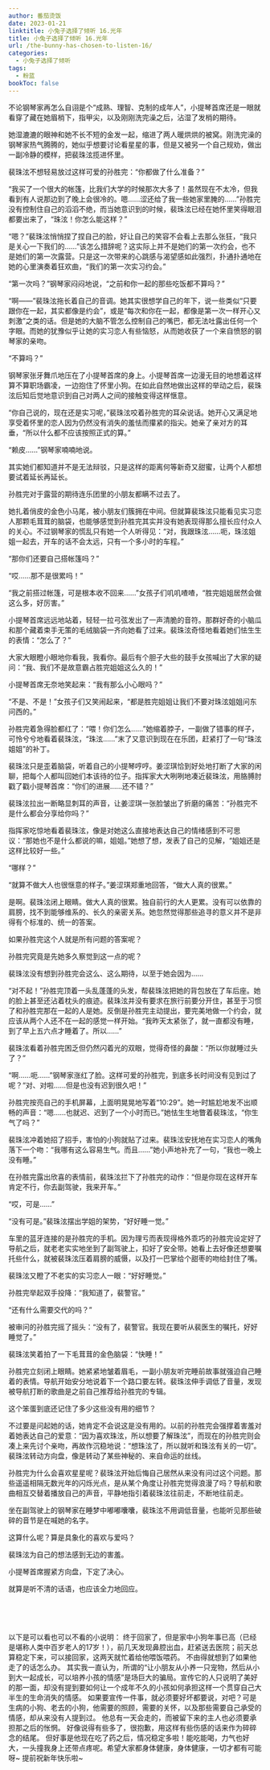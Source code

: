 ```yaml
---
author: 番茄烫饭
date: 2023-01-21
linktitle: 小兔子选择了倾听 16.光年
title: 小兔子选择了倾听 16.光年
url: /the-bunny-has-chosen-to-listen-16/
categories:
  - 小兔子选择了倾听
tags:
  - 粉蓝
bookToc: false
---
```


不论钢琴家再怎么自诩是个“成熟、理智、克制的成年人”，小提琴首席还是一眼就看穿了藏在她眉梢下，指甲尖，以及刚刚洗完澡之后，沾湿了发梢的期待。

<!--more-->

她湿漉漉的眼神和她不长不短的金发一起，缩进了两人暖烘烘的被窝。刚洗完澡的钢琴家热气腾腾的，她似乎想要讨论看星星的事，但是又被另一个自己规劝，做出一副冷静的模样，把裴珠泫揽进怀里。

裴珠泫不想轻易放过这样可爱的孙胜完：“你都做了什么准备？”

“我买了一个很大的帐篷，比我们大学的时候那次大多了！虽然现在不太冷，但我看到有人说那边到了晚上会很冷的。嗯……涩还给了我一些她家里腌的……”孙胜完没有控制住自己的滔滔不绝，而当她意识到的时候，裴珠泫已经在她怀里笑得眼泪都要出来了，“珠泫！你怎么能这样？”

“嗯？”裴珠泫悄悄捏了捏自己的脸，好让自己的笑容不会看上去那么张狂，“我只是关心一下我们的……”该怎么措辞呢？这实际上并不是她们的第一次约会，也不是她们的第一次露营。只是这一次带来的心跳感与渴望感如此强烈，扑通扑通地在她的心里演奏着狂欢曲，“我们的第一次实习约会。”

“第一次吗？”钢琴家闷闷地说，“之前和你一起的那些吃饭都不算吗？”

“啊——”裴珠泫拖长着自己的音调。她其实很想学自己的年下，说一些类似“只要跟你在一起，其实都像是约会”，或是“每次和你在一起，都像是第一次一样开心又刺激”之类的话。但是她的大脑不管怎么控制自己的嘴巴，都无法吐露出任何一个字眼。而她的犹豫似乎让她的实习恋人有些恼怒，从而她收获了一个来自愤怒的钢琴家的亲吻。

“不算吗？”

钢琴家张牙舞爪地压在了小提琴首席的身上。小提琴首席一边漫无目的地想着这样算不算职场霸凌，一边抱住了怀里小狗。在如此自然地做出这样的举动之后，裴珠泫后知后觉地意识到自己对两人之间的接触变得这样惬意。

“你自己说的，现在还是实习呢，”裴珠泫咬着孙胜完的耳朵说话。她开心又满足地享受着怀里的恋人因为仍然没有消失的羞怯而攥紧的指尖。她亲了亲对方的耳垂，“所以什么都不应该按照正式的算。”

“赖皮……”钢琴家喃喃地说。

其实她们都知道并不是无法辩驳，只是这样的距离何等新奇又甜蜜，让两个人都想要试着延长再延长。
 


孙胜完对于露营的期待连乐团里的小朋友都瞒不过去了。

她扎着俏皮的金色小马尾，被小朋友们簇拥在中间。但就算裴珠泫只能看见实习恋人那颗毛茸茸的脑袋，也能够感觉到孙胜完其实并没有她表现得那么擅长应付众人的关心。不过钢琴家的慌乱只有她一个人听得见：“对，我跟珠泫……呃，珠泫姐姐一起去，开车的话不会太远，只有一个多小时的车程。”

“那你们还要自己搭帐篷吗？”

“哎……那不是很累吗！”

“我之前搭过帐篷，可是根本收不回来……”女孩子们叽叽喳喳，“胜完姐姐居然会做这么多，好厉害。”

小提琴首席远远地站着，轻轻一拉弓弦发出了一声清脆的音符。那群好奇的小脑瓜和那个藏着束手无策的毛绒脑袋一齐向她看了过来。裴珠泫奇怪地看着她们怯生生的表情：“怎么了？”

大家大眼瞪小眼地你看我，我看你。最后有个胆子大些的鼓手女孩喊出了大家的疑问：“我、我们不是故意霸占胜完姐姐这么久的！”

小提琴首席无奈地笑起来：“我有那么小心眼吗？”

“不是、不是！”女孩子们又笑闹起来，“都是胜完姐姐让我们不要对珠泫姐姐问东问西的。”

孙胜完着急得脸都红了：“喂！你们怎么……”她缩着脖子，一副做了错事的样子，可怜兮兮地看着裴珠泫，“珠泫……”末了又意识到现在在乐团，赶紧打了一句“珠泫姐姐”的补丁。

裴珠泫只是歪着脑袋，听着自己的小提琴哼哼。姜涩琪恰到好处地打断了大家的闲聊，把每个人都叫回她们本该待的位子。指挥家大大咧咧地凑近裴珠泫，用胳膊肘戳了戳小提琴首席：“你们的进展……还不错？”

裴珠泫拉出一断略显刺耳的声音，让姜涩琪一张脸皱出了折磨的痛苦：“孙胜完不是什么都会分享给你吗？”

指挥家吃惊地看着裴珠泫，像是对她这么直接地表达自己的情绪感到不可思议：“那她也不是什么都说的嘛，姐姐。”她想了想，发表了自己的见解，“姐姐还是这样比较好一些。”

“哪样？”

“就算不做大人也很惬意的样子。”姜涩琪郑重地回答，“做大人真的很累。”

是啊。裴珠泫闭上眼睛。做大人真的很累。独自前行的大人更累。没有可以依靠的肩膀，找不到能够维系的、长久的亲密关系。她忽然觉得那些追寻的意义并不是非得有个标准的、统一的答案。

如果孙胜完这个人就是所有问题的答案呢？

孙胜完究竟是先她多久察觉到这一点的呢？
 


裴珠泫没有想到孙胜完会这么、这么期待，以至于她会因为……

“对不起！”孙胜完顶着一头乱蓬蓬的头发，帮裴珠泫把她的背包放在了车后座。她的脸上甚至还沾着枕头的痕迹。裴珠泫并没有要求在旅行前要分开住，甚至于习惯了和孙胜完那在一起的人是她。反倒是孙胜完主动提出，要完美地做一个约会，就应该从两个人还不在一起的感觉一样开始。“我昨天太紧张了，就一直都没有睡，到了早上五六点才睡着了。所以……”

裴珠泫看着孙胜完困乏但仍然闪着光的双眼，觉得奇怪的鼻酸：“所以你就睡过头了？”

“啊……呃……”钢琴家涨红了脸。这样可爱的孙胜完，到底多长时间没有见到过了呢？“对、对啦……但是也没有迟到很久吧！”

孙胜完按亮自己的手机屏幕，上面明晃晃地写着“10:29”。她一时尴尬地发不出顺畅的声音：“嗯……也就迟、迟到了一个小时而已。”她怯生生地瞥着裴珠泫，“你生气了吗？”

裴珠泫冲着她招了招手，害怕的小狗就贴了过来。裴珠泫安抚地在实习恋人的嘴角落下一个吻：“我哪有这么容易生气。而且……”她小声地补充了一句，“我也一晚上没有睡。”

在孙胜完露出欣喜的表情前，裴珠泫拦下了孙胜完的动作：“但是你现在这样开车肯定不行，你去副驾驶，我来开车。”

“哎，可是……”

“没有可是。”裴珠泫摆出学姐的架势，“好好睡一觉。”
 


车里的蓝牙连接的是孙胜完的手机。因为理亏而表现得格外乖巧的孙胜完设定好了导航之后，就老老实实地坐到了副驾驶上，扣好了安全带。她看上去好像还想要嘱托些什么，就被裴珠泫压着肩膀的威慑，以及打一巴掌给个甜枣的吻给封住了嘴。

裴珠泫又瞪了不老实的实习恋人一眼：“好好睡觉。”

孙胜完举起双手投降：“我知道了，裴警官。”

“还有什么需要交代的吗？”

被审问的孙胜完摇了摇头：“没有了，裴警官。我现在要听从裴医生的嘱托，好好睡觉了。”

裴珠泫笑着拍了一下毛茸茸的金色脑袋：“快睡！”

孙胜完立刻闭上眼睛。她紧紧地皱着眉毛，一副小朋友听完睡前故事就强迫自己睡着的表情。导航开始安分地说着下一个路口要左转。裴珠泫伸手调低了音量，发现被导航打断的歌曲是之前自己推荐给孙胜完的专辑。

这个笨蛋到底还记住了多少这些没有用的细节？

不过要是问起她的话，她肯定不会说这是没有用的。以前的孙胜完会强撑着害羞对着她表达自己的爱意：“因为喜欢珠泫，所以想要了解珠泫”，而现在的孙胜完则会凑上来先讨个亲吻，再故作沉稳地说：“想珠泫了，所以就听和珠泫有关的一切”。裴珠泫转动方向盘，像是转动了某些神秘的、来自命运的丝线。

孙胜完为什么会喜欢星星呢？裴珠泫开始后悔自己居然从来没有问过这个问题。那些遥遥相隔无数光年的闪烁光点，是从某个角度让孙胜完觉得浪漫了吗？导航和歌曲相互交替着播放自己的声音，平静地指引着裴珠泫往前走，不断地往前走。

坐在副驾驶上的钢琴家在睡梦中嘟嘟囔囔，裴珠泫不用调低音量，也能听见那些破碎的音节是在喊她的名字。

这算什么呢？算是具象化的喜欢与爱吗？

裴珠泫为自己的想法感到无边的害羞。
 


小提琴首席握紧方向盘，下定了决心。
 


就算是听不清的话语，也应该全力地回应。




  
  
  
  
  

  
  
  
  
  

以下是可以看也可以不看的小说明：
终于回家了，但是家中小狗年事已高（已经是堪称人类中百岁老人的17岁！），前几天发现鼻腔出血，赶紧送去医院；前天总算稳定下来，可以接回家，这两天就忙着给他喂饭喂药。
不由得就想到了如果他走了的话怎么办。
其实我一直认为，所谓的“让小朋友从小养一只宠物，然后从小到大一起成长，可以培养小孩的情感”是场巨大的骗局。宣传它的人只说明了美好的那一面，却没有提到要如何让一个成年不久的小孩如何承担这样一个贯穿自己大半生的生命消失的情感。
如果要宣传一件事，就必须要好坏都要说，对吧？可是生病的小狗、老去的小狗，他需要的照顾，需要的关怀，以及那些需要自己承受的情感，却从来没有人提到过。
他总有一天会走的，而被留下来的主人也必须要承担那之后的怅惘。
好像说得有些多了，很抱歉，用这样有些伤感的话来作为碎碎念的结尾。
但好事是他现在吃了药之后，情况稳定多啦！能吃能喝，力气也好大，一头撞我身上还带点疼呢。希望大家都身体健康，身体健康，一切才都有可能呀~
提前祝新年快乐啦~
